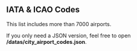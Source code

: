 ## IATA & ICAO Codes ##

This list includes more than 7000 airports. 

If you only need a JSON version, feel free to open **/datas/city_airport_codes.json**.
